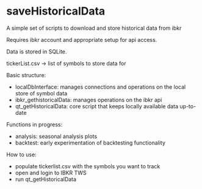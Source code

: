 # saveHistoricalData

A simple set of scripts to download and store historical data from ibkr

Requires ibkr account and appropriate setup for api access. 

Data is stored in SQLite. 

tickerList.csv -> list of symbols to store data for


Basic structure:
 - localDbInterface: manages connections and operations on the local store of symbol data 
 - ibkr_gethistoricalData: manages operations on the ibkr api 
 - qt_getHistoricalData: core script that keeps locally available data up-to-date
 
 Functions in progress: 
 - analysis: seasonal analysis plots 
 - backtest: early experimentation of backtesting functionality 

How to use: 
- populate tickerlist.csv with the symbols you want to track
- open and login to IBKR TWS 
- run qt_getHistoricalData 
